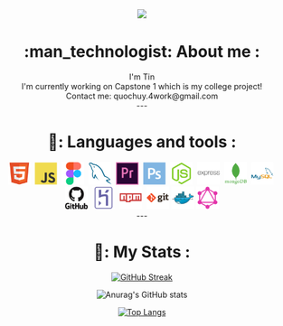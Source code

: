 
<div id="header" align="center">

  
  <img src="https://s4.gifyu.com/images/ezgif-2-6fb995fb77.gif" width="600"/>

</div>

<div id="header" align="center">
  <div id="badges">
    <h1>
      :man_technologist: About me :
    </h1>
  </div>

<div>I'm Tin</div>
<div>I'm currently working on Capstone 1 which is my college project!</div>
<div>Contact me: quochuy.4work@gmail.com</div>
 ---
 </div>

<div id="header" align="center">
  <div id="badges">
    <h1>
      🧰: Languages and tools :
    </h1>
  </div>
  
<div>
  <img src="https://github.com/devicons/devicon/blob/master/icons/html5/html5-original.svg" title="HTML5" alt="HTML" width="40" height="40"/>&nbsp;
    <img src="https://github.com/devicons/devicon/blob/master/icons/javascript/javascript-original.svg" title="JavaScript" alt="JavaScript" width="40" height="40"/>&nbsp;
   <img src="https://github.com/devicons/devicon/blob/master/icons/figma/figma-original.svg" title="figma" alt="figma" width="40" height="40"/>&nbsp;
     <img src="https://github.com/devicons/devicon/blob/master/icons/mysql/mysql-original.svg" title="mysql" alt="mysql" width="40" height="40"/>&nbsp;
   <img src="https://github.com/devicons/devicon/blob/master/icons/premierepro/premierepro-original.svg" title="premierepro" alt="premierepro" width="40" height="40"/>&nbsp;
    <img src="https://github.com/devicons/devicon/blob/master/icons/photoshop/photoshop-plain.svg" title="photoshop" alt="photoshop" width="40" height="40"/>&nbsp;
    <img src="https://github.com/devicons/devicon/blob/master/icons/nodejs/nodejs-original.svg" title="nodejs" alt="nodejs" width="40" height="40"/>&nbsp;
    <img src="https://github.com/devicons/devicon/blob/master/icons/express/express-original-wordmark.svg" title="express" alt="express" width="40" height="40"/>&nbsp;
    <img src="https://github.com/devicons/devicon/blob/master/icons/mongodb/mongodb-plain-wordmark.svg" title="mongodb" alt="mongodb" width="40" height="40"/>&nbsp;
    <img src="https://github.com/devicons/devicon/blob/master/icons/mysql/mysql-original-wordmark.svg" title="MySQL"  alt="MySQL" width="40" height="40"/>&nbsp;
    <img src="https://github.com/devicons/devicon/blob/master/icons/github/github-original-wordmark.svg" title="github" alt="github" width="40" height="40"/>&nbsp;
    <img src="https://github.com/devicons/devicon/blob/master/icons/heroku/heroku-original.svg" title="heroku" alt="heroku " width="40" height="40"/>&nbsp;
    <img src="https://github.com/devicons/devicon/blob/master/icons/npm/npm-original-wordmark.svg" title="npm" alt="npm" width="40" height="40"/>&nbsp;
    <img src="https://github.com/devicons/devicon/blob/master/icons/git/git-original-wordmark.svg" title="Git" **alt="Git" width="40" height="40"/>
    <img src="https://github.com/devicons/devicon/blob/master/icons/docker/docker-original.svg" title="Docker" **alt="Docker" width="40" height="40"/>
    <img src="https://github.com/devicons/devicon/blob/master/icons/graphql/graphql-plain.svg" title="GraphQL" **alt="GraphQL" width="40" height="40"/>
</div>
---
<div id="badges">
    <h1>
      🦾: My Stats :
    </h1>

[![GitHub Streak](http://github-readme-streak-stats.herokuapp.com?user=mafiavietquat&theme=green_nur&date_format=j%20M%5B%20Y%5D)](https://git.io/streak-stats)
  
![Anurag's GitHub stats](https://github-readme-stats.vercel.app/api?username=mafiavietquat&show_icons=true&theme=blue-green)
  
[![Top Langs](https://github-readme-stats.vercel.app/api/top-langs/?username=mafiavietquat&layout=compact&theme=transparent)](https://github.com/anuraghazra/github-readme-stats)
</div>
